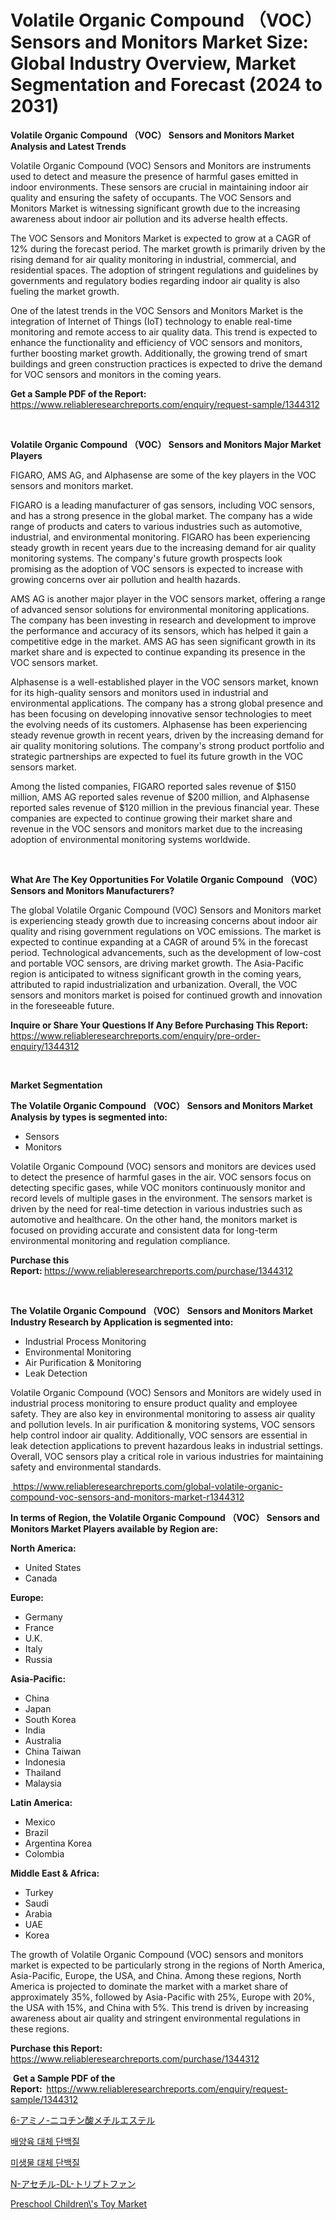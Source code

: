 <p><h1>Volatile Organic Compound （VOC） Sensors and Monitors Market Size: Global Industry Overview, Market Segmentation and Forecast (2024 to 2031)</h1></p><p><strong>Volatile Organic Compound （VOC） Sensors and Monitors Market Analysis and Latest Trends</strong></p>
<p><p>Volatile Organic Compound (VOC) Sensors and Monitors are instruments used to detect and measure the presence of harmful gases emitted in indoor environments. These sensors are crucial in maintaining indoor air quality and ensuring the safety of occupants. The VOC Sensors and Monitors Market is witnessing significant growth due to the increasing awareness about indoor air pollution and its adverse health effects.</p><p>The VOC Sensors and Monitors Market is expected to grow at a CAGR of 12% during the forecast period. The market growth is primarily driven by the rising demand for air quality monitoring in industrial, commercial, and residential spaces. The adoption of stringent regulations and guidelines by governments and regulatory bodies regarding indoor air quality is also fueling the market growth.</p><p>One of the latest trends in the VOC Sensors and Monitors Market is the integration of Internet of Things (IoT) technology to enable real-time monitoring and remote access to air quality data. This trend is expected to enhance the functionality and efficiency of VOC sensors and monitors, further boosting market growth. Additionally, the growing trend of smart buildings and green construction practices is expected to drive the demand for VOC sensors and monitors in the coming years.</p></p>
<p><strong>Get a Sample PDF of the Report:&nbsp;</strong> <a href="https://www.reliableresearchreports.com/enquiry/request-sample/1344312">https://www.reliableresearchreports.com/enquiry/request-sample/1344312</a></p>
<p>&nbsp;</p>
<p><strong>Volatile Organic Compound （VOC） Sensors and Monitors Major Market Players</strong></p>
<p><p>FIGARO, AMS AG, and Alphasense are some of the key players in the VOC sensors and monitors market. </p><p>FIGARO is a leading manufacturer of gas sensors, including VOC sensors, and has a strong presence in the global market. The company has a wide range of products and caters to various industries such as automotive, industrial, and environmental monitoring. FIGARO has been experiencing steady growth in recent years due to the increasing demand for air quality monitoring systems. The company's future growth prospects look promising as the adoption of VOC sensors is expected to increase with growing concerns over air pollution and health hazards.</p><p>AMS AG is another major player in the VOC sensors market, offering a range of advanced sensor solutions for environmental monitoring applications. The company has been investing in research and development to improve the performance and accuracy of its sensors, which has helped it gain a competitive edge in the market. AMS AG has seen significant growth in its market share and is expected to continue expanding its presence in the VOC sensors market.</p><p>Alphasense is a well-established player in the VOC sensors market, known for its high-quality sensors and monitors used in industrial and environmental applications. The company has a strong global presence and has been focusing on developing innovative sensor technologies to meet the evolving needs of its customers. Alphasense has been experiencing steady revenue growth in recent years, driven by the increasing demand for air quality monitoring solutions. The company's strong product portfolio and strategic partnerships are expected to fuel its future growth in the VOC sensors market.</p><p>Among the listed companies, FIGARO reported sales revenue of $150 million, AMS AG reported sales revenue of $200 million, and Alphasense reported sales revenue of $120 million in the previous financial year. These companies are expected to continue growing their market share and revenue in the VOC sensors and monitors market due to the increasing adoption of environmental monitoring systems worldwide.</p></p>
<p>&nbsp;</p>
<p><strong>What Are The Key Opportunities For Volatile Organic Compound （VOC） Sensors and Monitors Manufacturers?</strong></p>
<p><p>The global Volatile Organic Compound (VOC) Sensors and Monitors market is experiencing steady growth due to increasing concerns about indoor air quality and rising government regulations on VOC emissions. The market is expected to continue expanding at a CAGR of around 5% in the forecast period. Technological advancements, such as the development of low-cost and portable VOC sensors, are driving market growth. The Asia-Pacific region is anticipated to witness significant growth in the coming years, attributed to rapid industrialization and urbanization. Overall, the VOC sensors and monitors market is poised for continued growth and innovation in the foreseeable future.</p></p>
<p><strong>Inquire or Share Your Questions If Any Before Purchasing This Report:</strong> <a href="https://www.reliableresearchreports.com/enquiry/pre-order-enquiry/1344312">https://www.reliableresearchreports.com/enquiry/pre-order-enquiry/1344312</a></p>
<p>&nbsp;</p>
<p><strong>Market Segmentation</strong></p>
<p><strong>The Volatile Organic Compound （VOC） Sensors and Monitors Market Analysis by types is segmented into:</strong></p>
<p><ul><li>Sensors</li><li>Monitors</li></ul></p>
<p><p>Volatile Organic Compound (VOC) sensors and monitors are devices used to detect the presence of harmful gases in the air. VOC sensors focus on detecting specific gases, while VOC monitors continuously monitor and record levels of multiple gases in the environment. The sensors market is driven by the need for real-time detection in various industries such as automotive and healthcare. On the other hand, the monitors market is focused on providing accurate and consistent data for long-term environmental monitoring and regulation compliance.</p></p>
<p><strong>Purchase this Report:&nbsp;</strong><a href="https://www.reliableresearchreports.com/purchase/1344312">https://www.reliableresearchreports.com/purchase/1344312</a></p>
<p>&nbsp;</p>
<p><strong>The Volatile Organic Compound （VOC） Sensors and Monitors Market Industry Research by Application is segmented into:</strong></p>
<p><ul><li>Industrial Process Monitoring</li><li>Environmental Monitoring</li><li>Air Purification & Monitoring</li><li>Leak Detection</li></ul></p>
<p><p>Volatile Organic Compound (VOC) Sensors and Monitors are widely used in industrial process monitoring to ensure product quality and employee safety. They are also key in environmental monitoring to assess air quality and pollution levels. In air purification & monitoring systems, VOC sensors help control indoor air quality. Additionally, VOC sensors are essential in leak detection applications to prevent hazardous leaks in industrial settings. Overall, VOC sensors play a critical role in various industries for maintaining safety and environmental standards.</p></p>
<p><a href="https://www.reliableresearchreports.com/global-volatile-organic-compound-voc-sensors-and-monitors-market-r1344312">&nbsp;https://www.reliableresearchreports.com/global-volatile-organic-compound-voc-sensors-and-monitors-market-r1344312</a></p>
<p><strong>In terms of Region, the Volatile Organic Compound （VOC） Sensors and Monitors Market Players available by Region are:</strong></p>
<p>
    <p> <strong> North America: </strong>
        <ul>
            <li>United States</li>
            <li>Canada</li>
        </ul>
        </p> 
    <p> <strong> Europe: </strong>
        <ul>
            <li>Germany</li>
            <li>France</li>
            <li>U.K.</li>
            <li>Italy</li>
            <li>Russia</li>
        </ul>
        </p> 
    <p> <strong> Asia-Pacific: </strong>
        <ul>
            <li>China</li>
            <li>Japan</li>
            <li>South Korea</li>
            <li>India</li>
            <li>Australia</li>
            <li>China Taiwan</li>
            <li>Indonesia</li>
            <li>Thailand</li>
            <li>Malaysia</li>
        </ul>
        </p> 
    <p> <strong> Latin America: </strong>
        <ul>
            <li>Mexico</li>
            <li>Brazil</li>
            <li>Argentina Korea</li>
            <li>Colombia</li>
        </ul>
        </p> 
    <p> <strong> Middle East & Africa: </strong>
        <ul>
            <li>Turkey</li>
            <li>Saudi</li>
            <li>Arabia</li>
            <li>UAE</li>
            <li>Korea</li>
        </ul>
    </p>
    </p>
<p><p>The growth of Volatile Organic Compound (VOC) sensors and monitors market is expected to be particularly strong in the regions of North America, Asia-Pacific, Europe, the USA, and China. Among these regions, North America is projected to dominate the market with a market share of approximately 35%, followed by Asia-Pacific with 25%, Europe with 20%, the USA with 15%, and China with 5%. This trend is driven by increasing awareness about air quality and stringent environmental regulations in these regions.</p></p>
<p><strong>Purchase this Report: </strong><a href="https://www.reliableresearchreports.com/purchase/1344312">https://www.reliableresearchreports.com/purchase/1344312</a></p>
<p>&nbsp;<strong>Get a Sample PDF of the Report:&nbsp;&nbsp;</strong><a href="https://www.reliableresearchreports.com/enquiry/request-sample/1344312">https://www.reliableresearchreports.com/enquiry/request-sample/1344312</a></p>
<p><strong></strong></p>
<p><p><a href="https://github.com/DudleyFerry/Market-Research-Report-List-1/blob/main/224929399924.md">6-アミノ-ニコチン酸メチルエステル</a></p><p><a href="https://github.com/Maeennan456456/Market-Research-Report-List-2/blob/main/164222191268.md">배양육 대체 단백질</a></p><p><a href="https://github.com/vsap75a286l/Market-Research-Report-List-2/blob/main/421714791267.md">미생물 대체 단백질</a></p><p><a href="https://github.com/DemarcusKuhlman/Market-Research-Report-List-1/blob/main/431433799919.md">N-アセチル-DL-トリプトファン</a></p><p><a href="https://github.com/gladysalidde/Market-Research-Report-List-1/blob/main/preschool-childrens-toy-market.md">Preschool Children\'s Toy Market</a></p></p>